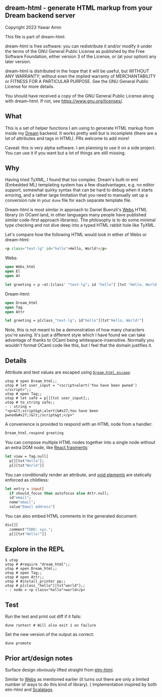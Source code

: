 ## dream-html - generate HTML markup from your Dream backend server

Copyright 2023 Yawar Amin

This file is part of dream-html.

dream-html is free software: you can redistribute it and/or modify it under
the terms of the GNU General Public License as published by the Free Software
Foundation, either version 3 of the License, or (at your option) any later
version.

dream-html is distributed in the hope that it will be useful, but WITHOUT
ANY WARRANTY; without even the implied warranty of MERCHANTABILITY or FITNESS
FOR A PARTICULAR PURPOSE. See the GNU General Public License for more details.

You should have received a copy of the GNU General Public License along with
dream-html. If not, see <https://www.gnu.org/licenses/>.

## What

This is a set of helper functions I am using to generate HTML markup from inside
my [Dream](https://aantron.github.io/dream) backend. It works pretty well but is
incomplete (there are a lot of attributes and tags in HTML). PRs welcome to add
more!

Caveat: this is very alpha software. I am planning to use it on a side project.
You can use it if you want but a lot of things are still missing.

## Why

Having tried TyXML, I found that too complex. Dream's built-in eml (Embedded ML)
templating system has a few disadvantages, e.g. no editor support, somewhat
quirky syntax that can be hard to debug when it starts erroring, and a rather
large limitation that you need to manually set up a conversion rule in your `dune`
file for each separate template file.

Dream-html is most similar in approach to Daniel Buenzli's
[Webs](https://erratique.ch/software/webs/doc/Webs_html/index.html) HTML library
(in OCaml land, in other languages many people have published similar code-first
approach libraries). The philosophy is to do some minimal type checking and not
dive deep into a typed HTML rabbit hole like TyXML.

Let's compare how the following HTML would look in either of Webs or dream-html:

```html
<p class="text-lg" id="hello">Hello, World!</p>
```

Webs:

```ocaml
open Webs_html
open El
open At

let greeting = p ~at:[class' "text-lg"; id "hello"] [txt "Hello, World!"]
```

Dream-html:

```ocaml
open Dream_html
open Tag
open Attr

let greeting = p[class_"text-lg"; id"hello"][txt"Hello, World!"]
```

Note, this is not meant to be a demonstration of how many characters you're
saving. It's just a different style which I have found we can take advantage of
thanks to OCaml being whitespace-insensitive. Normally you wouldn't format OCaml
code like this, but I feel that the domain justifies it.

## Details

Attribute and text values are escaped using
[`Dream.html_escape`](https://aantron.github.io/dream/#val-html_escape):

```
utop # open Dream_html;;
utop # let user_input = "<script>alert('You have been pwned')</script>";;
utop # open Tag;;
utop # let safe = p[][txt user_input];;
utop # to_string safe;;
- : string =
"<p>&lt;script&gt;alert(&#x27;You have been pwned&#x27;)&lt;/script&gt;</p>"
```

A convenience is provided to respond with an HTML node from a handler:

```ocaml
Dream_html.respond greeting
```

You can compose multiple HTML nodes together into a single node without an extra
DOM node, like [React fragments](https://react.dev/reference/react/Fragment):

```ocaml
let view = Tag.null[
  p[][txt"Hello"];
  p[][txt"World"]]
```

You can conditionally render an attribute, and
[void elements](https://developer.mozilla.org/en-US/docs/Glossary/Void_element)
are statically enforced as childless:

```ocaml
let entry = input[
  if should_focus then autofocus else Attr.null;
  id"email";
  name"email";
  value"Email address"]
```

You can also embed HTML comments in the generated document:

```ocaml
div[][
  comment"TODO: xyz.";
  p[][txt"Hello!"]]
```

## Explore in the REPL

```
$ utop
utop # #require "dream_html";;
utop # open Dream_html;;
utop # open Tag;;
utop # open Attr;;
utop # #install_printer pp;;
utop # p[class_"hello"][txt"world"];;
- : node = <p class="hello">world</p>
```

## Test

Run the test and print out diff if it fails:

    dune runtest # Will also exit 1 on failure

Set the new version of the output as correct:

    dune promote

## Prior art/design notes

Surface design obviously lifted straight from
[elm-html](https://package.elm-lang.org/packages/elm/html/latest/).

Similar to [Webs](https://erratique.ch/software/webs/doc/Webs_html/index.html) as
mentioned earlier (it turns out there are only a limited number of ways to do
this kind of library).
)
Implementation inspired by both elm-html and
[Scalatags](https://com-lihaoyi.github.io/scalatags/).
